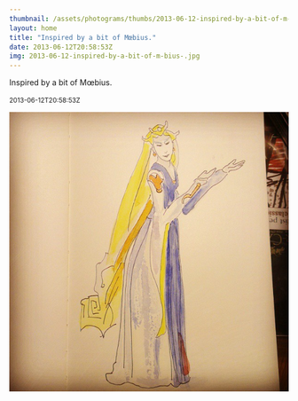 ```yaml
---
thumbnail: /assets/photograms/thumbs/2013-06-12-inspired-by-a-bit-of-m-bius-.jpg
layout: home
title: "Inspired by a bit of Mœbius."
date: 2013-06-12T20:58:53Z
img: 2013-06-12-inspired-by-a-bit-of-m-bius-.jpg
---
```


Inspired by a bit of Mœbius.

<small>2013-06-12T20:58:53Z</small>

![Inspired by a bit of Mœbius.](/assets/photograms/original/2013-06-12-inspired-by-a-bit-of-m-bius-.jpg)

